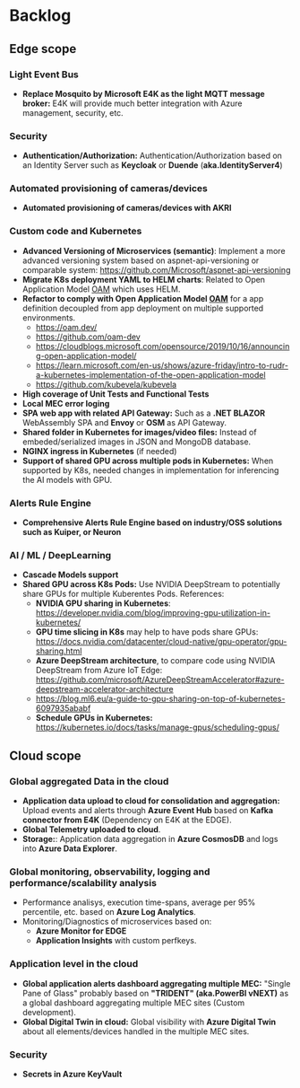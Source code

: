 # Backlog

## Edge scope

### Light Event Bus
- **Replace Mosquito by Microsoft E4K as the light MQTT message broker:** E4K will provide much better integration with Azure management, security, etc.

### Security

- **Authentication/Authorization:** Authentication/Authorization based on an Identity Server such as **Keycloak** or **Duende** (**aka.IdentityServer4**) 

### Automated provisioning of cameras/devices
- **Automated provisioning of cameras/devices with AKRI**

### Custom code and Kubernetes

- **Advanced Versioning of Microservices (semantic)**: Implement a more advanced versioning system based on aspnet-api-versioning or comparable system: https://github.com/Microsoft/aspnet-api-versioning
- **Migrate K8s deployment YAML to HELM charts**: Related to Open Application Model [OAM](https://oam.dev/) which uses HELM.
- **Refactor to comply with Open Application Model [OAM](https://oam.dev/)** for a app definition decoupled from app deployment on multiple supported environments.
  -   https://oam.dev/
  -   https://github.com/oam-dev
  -   https://cloudblogs.microsoft.com/opensource/2019/10/16/announcing-open-application-model/
  -   https://learn.microsoft.com/en-us/shows/azure-friday/intro-to-rudr-a-kubernetes-implementation-of-the-open-application-model
  -   https://github.com/kubevela/kubevela
- **High coverage of Unit Tests and Functional Tests**
- **Local MEC error loging**
- **SPA web app with related API Gateway:** Such as a **.NET BLAZOR** WebAssembly SPA and **Envoy** or **OSM** as API Gateway. 
- **Shared folder in Kubernetes for images/video files:** Instead of embeded/serialized images in JSON and MongoDB database.
- **NGINX ingress in Kubernetes** (if needed)
- **Support of shared GPU across multiple pods in Kubernetes:** When supported by K8s, needed changes in implementation for inferencing the AI models with GPU.

### Alerts Rule Engine
- **Comprehensive Alerts Rule Engine based on industry/OSS solutions such as Kuiper, or Neuron**

### AI / ML / DeepLearning
- **Cascade Models support**
- **Shared GPU across K8s Pods:** Use NVIDIA DeepStream to potentially share GPUs for multiple Kuberentes Pods. References:
  - **NVIDIA GPU sharing in Kubernetes**: https://developer.nvidia.com/blog/improving-gpu-utilization-in-kubernetes/
  - **GPU time slicing in K8s** may help to have pods share GPUs: https://docs.nvidia.com/datacenter/cloud-native/gpu-operator/gpu-sharing.html
  - **Azure DeepStream architecture**, to compare code using NVIDIA DeepStream from Azure IoT Edge: https://github.com/microsoft/AzureDeepStreamAccelerator#azure-deepstream-accelerator-architecture
  - https://blog.ml6.eu/a-guide-to-gpu-sharing-on-top-of-kubernetes-6097935ababf
  - **Schedule GPUs in Kubernetes:** https://kubernetes.io/docs/tasks/manage-gpus/scheduling-gpus/

## Cloud scope

### Global aggregated Data in the cloud 
- **Application data upload to cloud for consolidation and aggregation:** Upload events and alerts through **Azure Event Hub** based on **Kafka connector from E4K** (Dependency on E4K at the EDGE).
- **Global Telemetry uploaded to cloud**. 
- **Storage:**: Application data aggregation in **Azure CosmosDB** and logs into **Azure Data Explorer**.  

### Global monitoring, observability, logging and performance/scalability analysis
- Performance analisys, execution time-spans, average per 95% percentile, etc. based on **Azure Log Analytics**. 
- Monitoring/Diagnostics of microservices based on:
  - **Azure Monitor for EDGE**
  - **Application Insights** with custom perfkeys.

### Application level in the cloud
- **Global application alerts dashboard aggregating multiple MEC:** "Single Pane of Glass" probably based on **"TRIDENT" (aka.PowerBI vNEXT)** as a global dashboard aggregating multiple MEC sites (Custom development).
- **Global Digital Twin in cloud:** Global visibility with **Azure Digital Twin** about all elements/devices handled in the multiple MEC sites. 

### Security
- **Secrets in Azure KeyVault**

